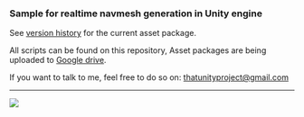 ### Sample for realtime navmesh generation in Unity engine

See [version history](https://github.com/lukarolak/That-Unity-project/wiki/Version-history) for the current asset package.

All scripts can be found on this repository, Asset packages are being uploaded to [Google drive](https://drive.google.com/drive/folders/1TdKbqoXSJM_Ob3aApAwYdPo8NrYAttHR?usp=sharing).

If you want to talk to me, feel free to do so on: thatunityproject@gmail.com
***
[![](https://s8.postimg.cc/xi6ak61r9/ezgif.com-video-to-gif.gif)](https://postimg.cc/image/pco8m0di9/)

